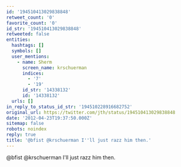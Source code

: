 ```yaml
---
id: '194510413029838848'
retweet_count: '0'
favorite_count: '0'
id_str: '194510413029838848'
retweeted: false
entities:
  hashtags: []
  symbols: []
  user_mentions:
    - name: Sherm
      screen_name: krschuerman
      indices:
        - '7'
        - '19'
      id_str: '14338132'
      id: '14338132'
  urls: []
in_reply_to_status_id_str: '194510228916682752'
original_url: https://twitter.com/jth/status/194510413029838848
date: '2012-04-23T19:37:50.000Z'
sitemap: false
robots: noindex
reply: true
title: '@bfist @krschuerman I''ll just razz him then.'
---
```


@bfist @krschuerman I'll just razz him then.